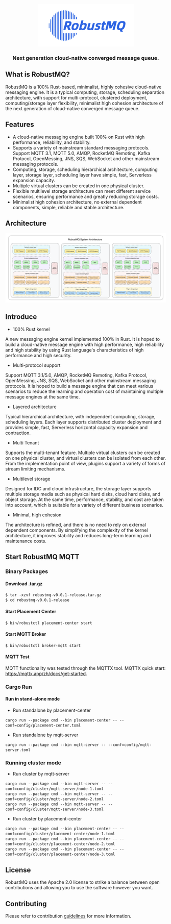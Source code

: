 <p  align="center">
  <picture>
    <img alt="RobustMQ Logo" src="docs/RobustMQ-logo-formal.png" width="300">
  </picture>
</p>
 <h3 align="center">
    Next generation cloud-native converged message queue.
</h3>

## What is RobustMQ?
RobustMQ is a 100% Rust-based, minimalist, highly cohesive cloud-native messaging engine. It is a typical computing, storage, scheduling separation architecture, with support for multi-protocol, clustered deployment, computing/storage layer flexibility, minimalist high cohesion architecture of the next generation of cloud-native converged message queue.

## Features
- A cloud-native messaging engine built 100% on Rust with high performance, reliability, and stability.
- Supports a variety of mainstream standard messaging protocols. Support MQTT 3.1, MQTT 5.0, AMQP, RocketMQ Remoting, Kafka Protocol, OpenMessing, JNS, SQS, WebSocket and other mainstream messaging protocols.
- Computing, storage, scheduling hierarchical architecture, computing layer, storage layer, scheduling layer have simple, fast, Serverless expansion capacity.
- Multiple virtual clusters can be created in one physical cluster.
- Flexible multilevel storage architecture can meet different service scenarios, ensuring performance and greatly reducing storage costs.
- Minimalist high cohesion architecture, no external dependent components, simple, reliable and stable architecture.

## Architecture
![Architecture Image](docs/robustmq-architecture.png)


## Introduce
- 100% Rust kernel
  
A new messaging engine kernel implemented 100% in Rust. It is hoped to build a cloud-native message engine with high performance, high reliability and high stability by using Rust language's characteristics of high performance and high security.

- Multi-protocol support
  
Support MQTT 3.1/5.0, AMQP, RocketMQ Remoting, Kafka Protocol, OpenMessing, JNS, SQS, WebSocket and other mainstream messaging protocols. It is hoped to build a message engine that can meet various scenarios to reduce the learning and operation cost of maintaining multiple message engines at the same time.

- Layered architecture
  
Typical hierarchical architecture, with independent computing, storage, scheduling layers. Each layer supports distributed cluster deployment and provides simple, fast, Serverless horizontal capacity expansion and contraction.

- Multi Tenant
  
Supports the multi-tenant feature. Multiple virtual clusters can be created on one physical cluster, and virtual clusters can be isolated from each other. From the implementation point of view, plugins support a variety of forms of stream limiting mechanisms.

- Multilevel storage
  
Designed for IDC and cloud infrastructure, the storage layer supports multiple storage media such as physical hard disks, cloud hard disks, and object storage. At the same time, performance, stability, and cost are taken into account, which is suitable for a variety of different business scenarios.

- Minimal, high cohesion
  
The architecture is refined, and there is no need to rely on external dependent components. By simplifying the complexity of the kernel architecture, it improves stability and reduces long-term learning and maintenance costs.

## Start RobustMQ MQTT
### Binary Packages
#### Download .tar.gz
```
$ tar -xzvf robustmq-v0.0.1-release.tar.gz
$ cd robustmq-v0.0.1-release
```

#### Start Placement Center
```
$ bin/robustctl placement-center start
```

#### Start MQTT Broker
```
$ bin/robustctl broker-mqtt start
```
#### MQTT Test
MQTT functionality was tested through the MQTTX tool. MQTTX quick start: https://mqttx.app/zh/docs/get-started.

### Cargo Run

#### Run in stand-alone mode
- Run standalone by placement-center
```
cargo run --package cmd --bin placement-center -- --conf=config/placement-center.toml
```

- Run standalone by mqtt-server
```
cargo run --package cmd --bin mqtt-server -- --conf=config/mqtt-server.toml
```

### Running cluster mode

- Run cluster by mqtt-server
```
cargo run --package cmd --bin mqtt-server -- --conf=config/cluster/mqtt-server/node-1.toml
cargo run --package cmd --bin mqtt-server -- --conf=config/cluster/mqtt-server/node-2.toml
cargo run --package cmd --bin mqtt-server -- --conf=config/cluster/mqtt-server/node-3.toml
```

- Run cluster by placement-center
```
cargo run --package cmd --bin placement-center -- --conf=config/cluster/placement-center/node-1.toml
cargo run --package cmd --bin placement-center -- --conf=config/cluster/placement-center/node-2.toml
cargo run --package cmd --bin placement-center -- --conf=config/cluster/placement-center/node-3.toml
```

## License
RobustMQ uses the Apache 2.0 license to strike a balance between open contributions and allowing you to use the software however you want.

## Contributing
Please refer to contribution [guidelines](https://github.com/robustmq/robustmq) for more information.

